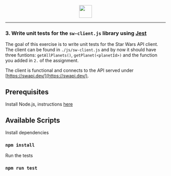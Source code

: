 <p align="center">
<img height="40" src="https://www.productboard.com/wp-content/themes/productboard_rebrand/public/img/productboard-logo.svg">
</p>

---

### 3. Write unit tests for the `sw-client.js` library using [Jest](https://jestjs.io/)

The goal of this exercise is to write unit tests for the Star Wars API client.
The client can be found in `./js/sw-client.js` and by now it should have three funtions:
`getAllPlanets()`, `getPlanet(<planetId>)` and the function you added in `2.` of the assignment.

The client is functional and connects to the API served under [https://swapi.dev/](https://swapi.dev/).

## Prerequisites

Install Node.js, instructions [here](https://nodejs.org/en/download/)

## Available Scripts

Install dependencies 
### `npm install`

Run the tests
### `npm run test`
